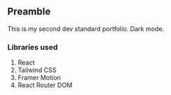 ## Preamble
This is my second dev standard portfolio. Dark mode.

### Libraries used
1. React
2. Tailwind CSS
3. Framer Motion
4. React Router DOM